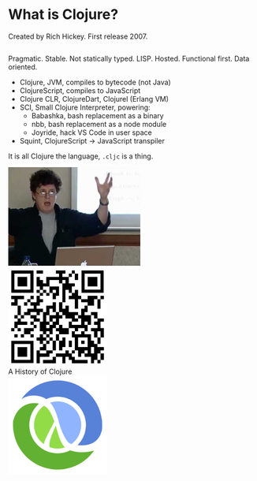 <div class="slide">

# What is Clojure?

Created by Rich Hickey. First release 2007.

<div class="gutters-10 row">
<div class="column" style="flex: 1.1;">

Pragmatic. Stable. Not statically typed.
LISP. Hosted. Functional first. Data oriented.

- Clojure, JVM, compiles to bytecode (not Java)
- ClojureScript, compiles to JavaScript
- Clojure CLR, ClojureDart, Clojurel (Erlang VM)
- SCI, Small Clojure Interpreter, powering:
  - Babashka, bash replacement as a binary
  - nbb, bash replacement as a node module
  - Joyride, hack VS Code in user space
- Squint, ClojureScript -> JavaScript transpiler

It is all Clojure the language, `.cljc` is a thing.

</div>

<div class="gutters-10 column center">
<div class="gutters-10 row">
<img src="images/rich-hickey.png" height=200>
<div>
<img src="images/history-of-clojure-qr.jpg" height=200>

<div class="small">
A History of Clojure
</div>
</div>
</div>
<div class="gutters-10 row">
<img src="images/clj.png" height=200 width=200>
</div>
</div>
</div>

</div>
